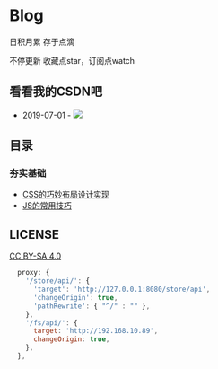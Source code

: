 # Blog
 日积月累 存于点滴 
 
不停更新 收藏点star，订阅点watch

## 看看我的CSDN吧

* 2019-07-01 - [![](https://img.shields.io/badge/CSDN-%E5%89%8D%E7%AB%AF%E8%AE%BE%E8%AE%A1%E8%AF%97-brightgreen)](https://blog.csdn.net/weixin_45416217)

## 目录

### 夯实基础

* [CSS的巧妙布局设计实现](https://github.com/Superljf/The-front-end-warehouse/blob/master/CSS.md)
* [JS的常用技巧](https://github.com/Superljf/Blog/blob/master/javaScript%E5%B8%B8%E7%94%A8%E5%87%BD%E6%95%B0.md)




## LICENSE
[CC BY-SA 4.0](https://creativecommons.org/licenses/by-sa/4.0/deed.zh)

```js
  proxy: {
    '/store/api/': {
      'target': 'http://127.0.0.1:8080/store/api',
      'changeOrigin': true,
      'pathRewrite': { "^/" : "" },
    },
    '/fs/api/': {
      target: 'http://192.168.10.89',
      changeOrigin: true,
    },
  },
```

